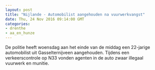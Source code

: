```yaml
---
layout: post
title: "Nijlande - Automobilist aangehouden na vuurwerkvangst"
date: Thu, 24 Nov 2016 09:14:00 GMT
categories: 
- drenthe 
- aa_en_hunze 
---
```


De politie heeft woensdag aan het einde van de middag een 22-jarige automobilist uit Gasselternijveen aangehouden. Tijdens een verkeerscontrole op N33 vonden agenten in de auto zwaar illegaal vuurwerk en munitie.
